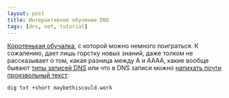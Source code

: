 ```yaml
---
layout: post
title: Интерактивное обучение DNS
tags: [dns, net, tutorial]
---
```

[Коротенькая обучалка](https://messwithdns.net/), с которой можно немного поиграться. К сожалению, дает лишь горстку новых знаний, даже толком не рассказывает о том, какая разница между A и AAAA, какие вообще бывают [типы записей DNS](https://en.wikipedia.org/wiki/List_of_DNS_record_types) или что в DNS записи можно [напихать почти произвольный текст](https://breanneboland.com/blog/2020/02/28/you-can-put-what-in-dns-txt-records-a-blog-post-for-con-west-2020/):
```sh
dig txt +short maybethiscould.work
```
